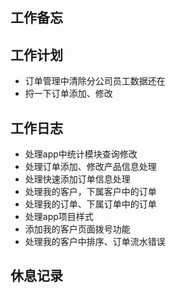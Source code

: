 ## 工作备忘

## 工作计划
- 订单管理中清除分公司员工数据还在
- 捋一下订单添加、修改

## 工作日志
- 处理app中统计模块查询修改
- 处理订单添加、修改产品信息处理
- 处理快速添加订单信息处理
- 处理我的客户，下属客户中的订单
- 处理我的订单、下属订单中的订单
- 处理app项目样式
- 添加我的客户页面拨号功能
- 处理我的客户中排序、订单流水错误

## 休息记录




